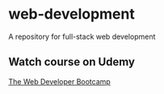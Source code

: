 # web-development
A repository for full-stack web development

## Watch course on Udemy
[The Web Developer Bootcamp](https://www.udemy.com/the-web-developer-bootcamp/)
